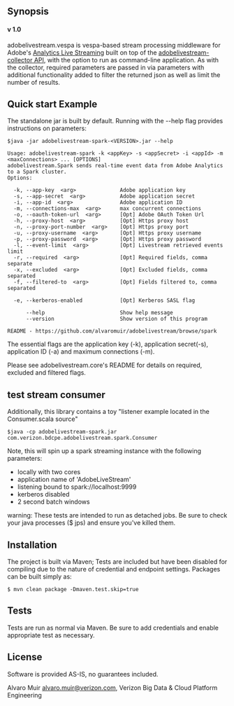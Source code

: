 ## Synopsis
#### v 1.0

adobelivestream.vespa is vespa-based stream processing middleware for Adobe's
[Analytics Live Streaming](https://marketing.adobe.com/developer/documentation/analytics-live-stream/overview-1)
built on top of the [adobelivestream-collector API](https://github.com/alvaromuir/adobelivestream/browse/collector),
with the option to run as command-line application. As with the collector, required parameters are passed in via parameters
with additional functionality added to filter the returned json as well as limit the number of results.

## Quick start Example

The standalone jar is built by default. Running with the --help flag provides instructions on parameters:

```
$java -jar adobelivestream-spark-<VERSION>.jar --help

Usage: adobelivestream-spark -k <appKey> -s <appSecret> -i <appId> -m <maxConnections> ... [OPTIONS]
adobelivestream.Spark sends real-time event data from Adobe Analytics to a Spark cluster.
Options:

  -k, --app-key  <arg>              Adobe application key
  -s, --app-secret  <arg>           Adobe application secret
  -i, --app-id  <arg>               Adobe application ID
  -m, --connections-max  <arg>      max concurrent connections
  -o, --oauth-token-url  <arg>      [Opt] Adobe OAuth Token Url
  -h, --proxy-host  <arg>           [Opt] Https proxy host
  -n, --proxy-port-number  <arg>    [Opt] Https proxy port
  -u, --proxy-username  <arg>       [Opt] Https proxy username
  -p, --proxy-password  <arg>       [Opt] Https proxy password
  -l, --event-limit  <arg>          [Opt] Livestream retrieved events limit
  -r, --required  <arg>             [Opt] Required fields, comma separate
  -x, --excluded  <arg>             [Opt] Excluded fields, comma separated
  -f, --filtered-to  <arg>          [Opt] Fields filtered to, comma separated

  -e, --kerberos-enabled            [Opt] Kerberos SASL flag

      --help                        Show help message
      --version                     Show version of this program

README - https://github.com/alvaromuir/adobelivestream/browse/spark
```
The essential flags are the application key (-k), application secret(-s), application ID (-a) and maximum connections (-m).

Please see adobelivestream.core's README for details on required, excluded and filtered flags.
##

## test stream consumer ##

Additionally, this library contains a toy "listener example located in the Consumer.scala source"
```
$java -cp adobelivestream-spark.jar com.verizon.bdcpe.adobelivestream.spark.Consumer
```

Note, this will spin up a spark streaming instance with the following parameters:
* locally with two cores
* application name of 'AdobeLiveStream'
* listening bound to spark://localhost:9999
* kerberos disabled
* 2 second batch windows

warning: These tests are intended to run as detached jobs. Be sure to check your java processes ($ jps) and ensure you've killed them.

## Installation

The project is built via Maven; Tests are included but have been disabled for compiling due to the nature of credential 
and endpoint settings. Packages can be built simply as:
                                            
```$ mvn clean package -Dmaven.test.skip=true```

## Tests

Tests are run as normal via Maven. Be sure to add credentials and enable appropriate test as necessary.

## License

Software is provided AS-IS, no guarantees included.


Alvaro Muir <alvaro.muir@verizon.com>, Verizon Big Data & Cloud Platform Engineering